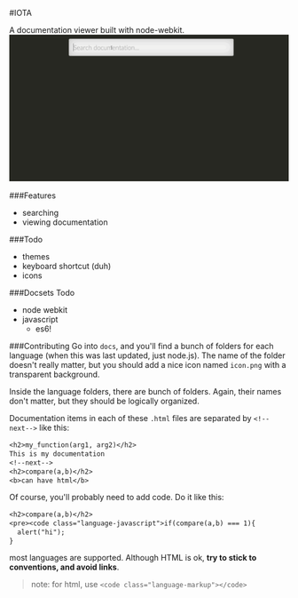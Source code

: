 #IOTA

A documentation viewer built with node-webkit.
![demo](demo.gif)

###Features
+ searching
+ viewing documentation

###Todo
+ themes
+ keyboard shortcut (duh)
+ icons

###Docsets Todo
+ node webkit
+ javascript
  + es6!

###Contributing
Go into `docs`, and you'll find a bunch of folders for each language (when this was last updated, just node.js). The name of the folder doesn't really matter, but you should add a nice icon named `icon.png` with a transparent background.

Inside the language folders, there are bunch of folders. Again, their names don't matter, but they should be logically organized.

Documentation items in each of these `.html` files are separated by `<!--next-->` like this:
```
<h2>my_function(arg1, arg2)</h2>
This is my documentation
<!--next-->
<h2>compare(a,b)</h2>
<b>can have html</b>
```

Of course, you'll probably need to add code. Do it like this:
```
<h2>compare(a,b)</h2>
<pre><code class="language-javascript">if(compare(a,b) === 1){
  alert("hi");
}
```
most languages are supported. Although HTML is ok, **try to stick to conventions, and avoid links**.

> note: for html, use `<code class="language-markup"></code>`
